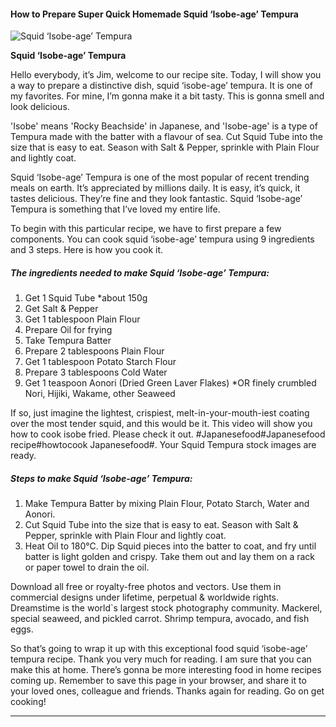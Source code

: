            

#### How to Prepare Super Quick Homemade Squid ‘Isobe-age’ Tempura

![Squid ‘Isobe-age’ Tempura](https://img-global.cpcdn.com/recipes/53d4aeeeee0b0fb3/751x532cq70/squid-isobe-age-tempura-recipe-main-photo.jpg)

**Squid ‘Isobe-age’ Tempura**

Hello everybody, it’s Jim, welcome to our recipe site. Today, I will show you a way to prepare a distinctive dish, squid ‘isobe-age’ tempura. It is one of my favorites. For mine, I’m gonna make it a bit tasty. This is gonna smell and look delicious.

'Isobe' means 'Rocky Beachside' in Japanese, and 'Isobe-age' is a type of Tempura made with the batter with a flavour of sea. Cut Squid Tube into the size that is easy to eat. Season with Salt & Pepper, sprinkle with Plain Flour and lightly coat.

Squid ‘Isobe-age’ Tempura is one of the most popular of recent trending meals on earth. It’s appreciated by millions daily. It is easy, it’s quick, it tastes delicious. They’re fine and they look fantastic. Squid ‘Isobe-age’ Tempura is something that I’ve loved my entire life.

To begin with this particular recipe, we have to first prepare a few components. You can cook squid ‘isobe-age’ tempura using 9 ingredients and 3 steps. Here is how you cook it.

##### The ingredients needed to make Squid ‘Isobe-age’ Tempura:

1.  Get 1 Squid Tube \*about 150g
2.  Get Salt & Pepper
3.  Get 1 tablespoon Plain Flour
4.  Prepare Oil for frying
5.  Take Tempura Batter
6.  Prepare 2 tablespoons Plain Flour
7.  Get 1 tablespoon Potato Starch Flour
8.  Prepare 3 tablespoons Cold Water
9.  Get 1 teaspoon Aonori (Dried Green Laver Flakes) \*OR finely crumbled Nori, Hijiki, Wakame, other Seaweed

If so, just imagine the lightest, crispiest, melt-in-your-mouth-iest coating over the most tender squid, and this would be it. This video will show you how to cook isobe fried. Please check it out. #Japanesefood#Japanesefood recipe#howtocook Japanesefood#. Your Squid Tempura stock images are ready.

##### Steps to make Squid ‘Isobe-age’ Tempura:

1.  Make Tempura Batter by mixing Plain Flour, Potato Starch, Water and Aonori.
2.  Cut Squid Tube into the size that is easy to eat. Season with Salt & Pepper, sprinkle with Plain Flour and lightly coat.
3.  Heat Oil to 180°C. Dip Squid pieces into the batter to coat, and fry until batter is light golden and crispy. Take them out and lay them on a rack or paper towel to drain the oil.

Download all free or royalty-free photos and vectors. Use them in commercial designs under lifetime, perpetual & worldwide rights. Dreamstime is the world\`s largest stock photography community. Mackerel, special seaweed, and pickled carrot. Shrimp tempura, avocado, and fish eggs.

So that’s going to wrap it up with this exceptional food squid ‘isobe-age’ tempura recipe. Thank you very much for reading. I am sure that you can make this at home. There’s gonna be more interesting food in home recipes coming up. Remember to save this page in your browser, and share it to your loved ones, colleague and friends. Thanks again for reading. Go on get cooking!

* * *